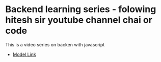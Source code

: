 # Backend learning series - folowing hitesh sir youtube channel chai or code

This is a video series on backen with javascript

- [Model Link](https://app.eraser.io/workspace/MxNQJHEg3l9hxZcuccrD)

